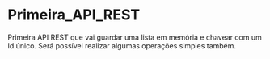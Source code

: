 # Primeira_API_REST
Primeira API REST que vai guardar uma lista em memória e chavear com um Id único. Será possível realizar algumas operações simples também.   
